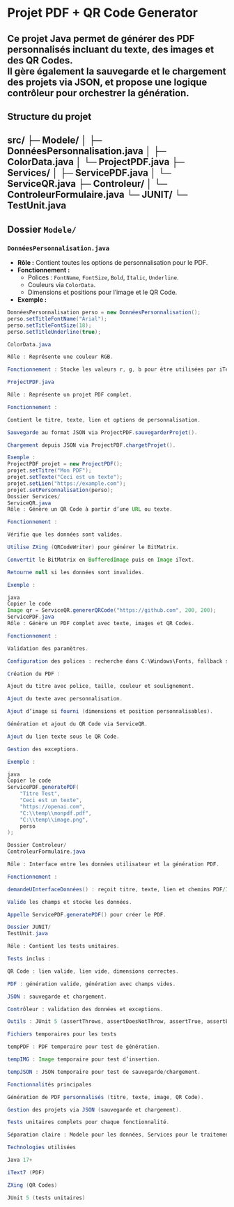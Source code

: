 # Projet PDF + QR Code Generator

Ce projet Java permet de **générer des PDF personnalisés** incluant du texte, des images et des QR Codes.  
Il gère également la **sauvegarde et le chargement des projets** via JSON, et propose une **logique contrôleur** pour orchestrer la génération.
---
## Structure du projet
src/
├─ Modele/
│ ├─ DonnéesPersonnalisation.java
│ ├─ ColorData.java
│ └─ ProjectPDF.java
├─ Services/
│ ├─ ServicePDF.java
│ └─ ServiceQR.java
├─ Controleur/
│ └─ ControleurFormulaire.java
└─ JUNIT/
└─ TestUnit.java
---

## Dossier `Modele/`

### `DonnéesPersonnalisation.java`
- **Rôle :** Contient toutes les options de personnalisation pour le PDF.
- **Fonctionnement :**
  - Polices : `FontName`, `FontSize`, `Bold`, `Italic`, `Underline`.
  - Couleurs via `ColorData`.
  - Dimensions et positions pour l’image et le QR Code.
- **Exemple :**
```java
DonnéesPersonnalisation perso = new DonnéesPersonnalisation();
perso.setTitleFontName("Arial");
perso.setTitleFontSize(18);
perso.setTitleUnderline(true);

ColorData.java

Rôle : Représente une couleur RGB.

Fonctionnement : Stocke les valeurs r, g, b pour être utilisées par iText7.

ProjectPDF.java

Rôle : Représente un projet PDF complet.

Fonctionnement :

Contient le titre, texte, lien et options de personnalisation.

Sauvegarde au format JSON via ProjectPDF.sauvegarderProjet().

Chargement depuis JSON via ProjectPDF.chargetProjet().

Exemple :
ProjectPDF projet = new ProjectPDF();
projet.setTitre("Mon PDF");
projet.setTexte("Ceci est un texte");
projet.setLien("https://example.com");
projet.setPersonnalisation(perso);
Dossier Services/
ServiceQR.java
Rôle : Génère un QR Code à partir d’une URL ou texte.

Fonctionnement :

Vérifie que les données sont valides.

Utilise ZXing (QRCodeWriter) pour générer le BitMatrix.

Convertit le BitMatrix en BufferedImage puis en Image iText.

Retourne null si les données sont invalides.

Exemple :

java
Copier le code
Image qr = ServiceQR.genererQRCode("https://github.com", 200, 200);
ServicePDF.java
Rôle : Génère un PDF complet avec texte, images et QR Codes.

Fonctionnement :

Validation des paramètres.

Configuration des polices : recherche dans C:\Windows\Fonts, fallback sur Helvetica.

Création du PDF :

Ajout du titre avec police, taille, couleur et soulignement.

Ajout du texte avec personnalisation.

Ajout d’image si fourni (dimensions et position personnalisables).

Génération et ajout du QR Code via ServiceQR.

Ajout du lien texte sous le QR Code.

Gestion des exceptions.

Exemple :

java
Copier le code
ServicePDF.generatePDF(
    "Titre Test",
    "Ceci est un texte",
    "https://openai.com",
    "C:\\temp\\monpdf.pdf",
    "C:\\temp\\image.png",
    perso
);

Dossier Controleur/
ControleurFormulaire.java

Rôle : Interface entre les données utilisateur et la génération PDF.

Fonctionnement :

demandeUInterfaceDonnées() : reçoit titre, texte, lien et chemins PDF/Image.

Valide les champs et stocke les données.

Appelle ServicePDF.generatePDF() pour créer le PDF.

Dossier JUNIT/
TestUnit.java

Rôle : Contient les tests unitaires.

Tests inclus :

QR Code : lien valide, lien vide, dimensions correctes.

PDF : génération valide, génération avec champs vides.

JSON : sauvegarde et chargement.

Contrôleur : validation des données et exceptions.

Outils : JUnit 5 (assertThrows, assertDoesNotThrow, assertTrue, assertEquals).

Fichiers temporaires pour les tests

tempPDF : PDF temporaire pour test de génération.

tempIMG : Image temporaire pour test d’insertion.

tempJSON : JSON temporaire pour test de sauvegarde/chargement.

Fonctionnalités principales

Génération de PDF personnalisés (titre, texte, image, QR Code).

Gestion des projets via JSON (sauvegarde et chargement).

Tests unitaires complets pour chaque fonctionnalité.

Séparation claire : Modele pour les données, Services pour le traitement, Controleur pour la logique métier.

Technologies utilisées

Java 17+

iText7 (PDF)

ZXing (QR Codes)

JUnit 5 (tests unitaires)